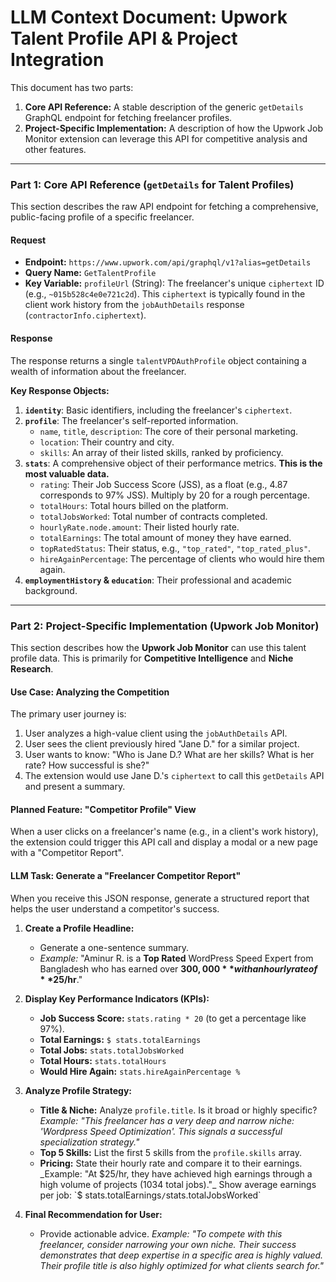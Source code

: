 # LLM Context Document: Upwork Talent Profile API & Project Integration

This document has two parts:

1.  **Core API Reference:** A stable description of the generic `getDetails` GraphQL endpoint for fetching freelancer profiles.
2.  **Project-Specific Implementation:** A description of how the Upwork Job Monitor extension can leverage this API for competitive analysis and other features.

---

### Part 1: Core API Reference (`getDetails` for Talent Profiles)

This section describes the raw API endpoint for fetching a comprehensive, public-facing profile of a specific freelancer.

#### **Request**

- **Endpoint:** `https://www.upwork.com/api/graphql/v1?alias=getDetails`
- **Query Name:** `GetTalentProfile`
- **Key Variable:** `profileUrl` (String): The freelancer's unique `ciphertext` ID (e.g., `~015b528c4e0e721c2d`). This `ciphertext` is typically found in the client work history from the `jobAuthDetails` response (`contractorInfo.ciphertext`).

#### **Response**

The response returns a single `talentVPDAuthProfile` object containing a wealth of information about the freelancer.

**Key Response Objects:**

1.  **`identity`**: Basic identifiers, including the freelancer's `ciphertext`.
2.  **`profile`**: The freelancer's self-reported information.
    - `name`, `title`, `description`: The core of their personal marketing.
    - `location`: Their country and city.
    - `skills`: An array of their listed skills, ranked by proficiency.
3.  **`stats`**: A comprehensive object of their performance metrics. **This is the most valuable data.**
    - `rating`: Their Job Success Score (JSS), as a float (e.g., 4.87 corresponds to 97% JSS). Multiply by 20 for a rough percentage.
    - `totalHours`: Total hours billed on the platform.
    - `totalJobsWorked`: Total number of contracts completed.
    - `hourlyRate.node.amount`: Their listed hourly rate.
    - `totalEarnings`: The total amount of money they have earned.
    - `topRatedStatus`: Their status, e.g., `"top_rated"`, `"top_rated_plus"`.
    - `hireAgainPercentage`: The percentage of clients who would hire them again.
4.  **`employmentHistory` & `education`**: Their professional and academic background.

---

### Part 2: Project-Specific Implementation (Upwork Job Monitor)

This section describes how the **Upwork Job Monitor** can use this talent profile data. This is primarily for **Competitive Intelligence** and **Niche Research**.

#### **Use Case: Analyzing the Competition**

The primary user journey is:

1.  User analyzes a high-value client using the `jobAuthDetails` API.
2.  User sees the client previously hired "Jane D." for a similar project.
3.  User wants to know: "Who is Jane D.? What are her skills? What is her rate? How successful is she?"
4.  The extension would use Jane D.'s `ciphertext` to call this `getDetails` API and present a summary.

#### **Planned Feature: "Competitor Profile" View**

When a user clicks on a freelancer's name (e.g., in a client's work history), the extension could trigger this API call and display a modal or a new page with a "Competitor Report".

#### **LLM Task: Generate a "Freelancer Competitor Report"**

When you receive this JSON response, generate a structured report that helps the user understand a competitor's success.

1.  **Create a Profile Headline:**
    - Generate a one-sentence summary.
    - _Example:_ "Aminur R. is a **Top Rated** WordPress Speed Expert from Bangladesh who has earned over **$300,000** with an hourly rate of **$25/hr**."

2.  **Display Key Performance Indicators (KPIs):**
    - **Job Success Score:** `stats.rating * 20` (to get a percentage like 97%).
    - **Total Earnings:** `$ stats.totalEarnings`
    - **Total Jobs:** `stats.totalJobsWorked`
    - **Total Hours:** `stats.totalHours`
    - **Would Hire Again:** `stats.hireAgainPercentage %`

3.  **Analyze Profile Strategy:**
    - **Title & Niche:** Analyze `profile.title`. Is it broad or highly specific? _Example: "This freelancer has a very deep and narrow niche: 'Wordpress Speed Optimization'. This signals a successful specialization strategy."_
    - **Top 5 Skills:** List the first 5 skills from the `profile.skills` array.
    - **Pricing:** State their hourly rate and compare it to their earnings. _Example: "At $25/hr, they have achieved high earnings through a high volume of projects (1034 total jobs)."_ Show average earnings per job: `$ stats.totalEarnings` / `stats.totalJobsWorked`

4.  **Final Recommendation for User:**
    - Provide actionable advice. _Example: "To compete with this freelancer, consider narrowing your own niche. Their success demonstrates that deep expertise in a specific area is highly valued. Their profile title is also highly optimized for what clients search for."_
